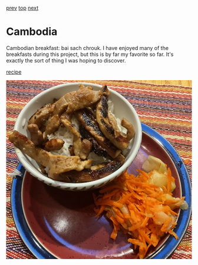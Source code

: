 [prev](cabo_verde.md)
[top](../index.md)
[next](cameroon.md)
# Cambodia

Cambodian breakfast: bai sach chrouk. I have enjoyed many of the
breakfasts during this project, but this is by far my favorite so
far. It's exactly the sort of thing I was hoping to discover.

[recipe](https://www.thekitchentable.com/recipe/104/bai-sach-chrouk)

![bai sach chrouk](images/cambodia.jpeg)
